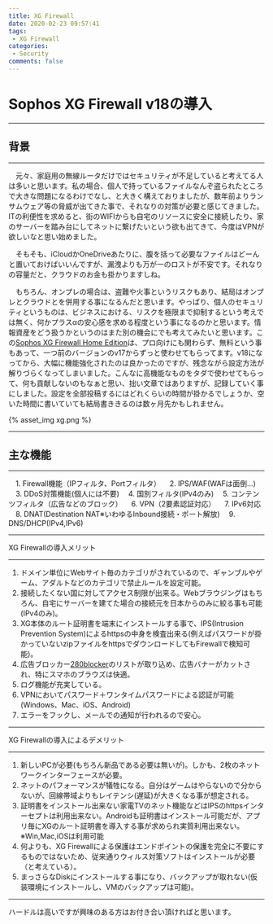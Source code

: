 ```yaml
---
title: XG Firewall
date: 2020-02-23 09:57:41
tags:
 - XG Firewall
categories:
 - Security
comments: false
---
```


# Sophos XG Firewall v18の導入

---

## 背景

---

　元々、家庭用の無線ルータだけではセキュリティが不足していると考えてる人は多いと思います。私の場合、個人で持っているファイルなんぞ盗られたところで大きな問題になるわけでなし、と大きく構えておりましたが、数年前よりランサムウェア等の脅威が出てきた事で、それなりの対策が必要と感じてきました。ITの利便性を求めると、街のWIFIからも自宅のリソースに安全に接続したり、家のサーバーを踏み台にしてネットに繋げたいという欲も出てきて、今度はVPNが欲しいなと思い始めました。

　そもそも、iCloudかOneDriveあたりに、腹を括って必要なファイルはどーんと置いておけばいいんですが、漏洩よりも万が一のロストが不安です。それなりの容量だと、クラウドのお金も掛かりますしね。

　もちろん、オンプレの場合は、盗難や火事というリスクもあり、結局はオンプレとクラウドとを併用する事になるんだと思います。やっぱり、個人のセキュリティというものは、ビジネスにおける、リスクを極限まで抑制するという考えでは無く、何かプラスαの安心感を求める程度という事になるのかと思います。情報資産をどう扱うかというのはまた別の機会にでも考えてみたいと思います。この[Sophos XG Firewall Home Edition](https://www.sophos.com/ja-jp/products/free-tools.aspx)は、プロ向けにも関わらず、無料という事もあって、一つ前のバージョンのv17からずっと使わせてもらってます。v18になってから、大幅に機能強化されたのは良かったのですが、残念ながら設定方法が解りづらくなってしまいました。こんなに高機能なものをタダで使わせてもらって、何も貢献しないのもなぁと思い、拙い文章ではありますが、記録していく事にしました。設定を全部投稿するにはどれくらいの時間が掛かるでしょうか、空いた時間に書いていても結局書ききるのは数ヶ月先かもしれません。

{% asset_img xg.png %}

---

## 主な機能

---



 　1. Firewall機能（IPフィルタ、Portフィルタ）
  　2. IPS/WAF(WAFは面倒...)
  　3. DDoS対策機能(個人には不要)
  　4. 国別フィルタ(IPv4のみ)
  　5. コンテンツフィルタ（広告などのブロック）
  　6. VPN（2要素認証対応）
  　7. IPv6対応
  　8. DNAT(Destination NAT※いわゆるInbound接続・ポート解放)
  　9. DNS/DHCP(IPv4,IPv6)



---

XG Firewallの導入メリット

---

1. ドメイン単位にWebサイト毎のカテゴリがされているので、ギャンブルやゲーム、アダルトなどのカテゴリで禁止ルールを設定可能。
2. 接続したくない国に対してアクセス制限が出来る。Webブラウジングはもちろん、自宅にサーバーを建てた場合の接続元を日本からのみに絞る事も可能(IPv4のみ)。
3. XG本体のルート証明書を端末にインストールする事で、IPS(Intrusion Prevention System)によるhttpsの中身を検査出来る(例えばパスワードが掛かっていないzipファイルをhttpsでダウンロードしてもFirewallで検知可能)。
4. 広告ブロッカー[280blocker](https://280blocker.net)のリストが取り込め、広告バナーがカットされ、特にスマホのブラウズは快適。
5. ログ機能が充実している。
6. VPNにおいてパスワード＋ワンタイムパスワードによる認証が可能(Windows、Mac、iOS、Android)
7. エラーをフックし、メールでの通知が行われるので安心。



---

XG Firewallの導入によるデメリット

---

1. 新しいPCが必要(もちろん新品である必要は無いが)。しかも、2枚のネットワークインターフェースが必要。
3. ネットのパフォーマンスが犠牲になる。自分はゲームはやらないので分からないが、回線帯域よりもレイテンシ(遅延)が大きくなる事が想定される。
4. 証明書をインストール出来ない家電TVのネット機能などはIPSのhttpsインターセプトは利用出来ない。Androidも証明書はインストール可能だが、アプリ毎にXGのルート証明書を導入する事が求められ実質利用出来ない。※Win,Mac,iOSは利用可能
5. 何よりも、XG Firewallによる保護はエンドポイントの保護を完全に不要にするものではないため、従来通りウィルス対策ソフトはインストールが必要（と考えている）。
5. まっさらなDiskにインストールする事になり、バックアップが取れない(仮装環境にインストールし、VMのバックアップは可能)。

---

ハードルは高いですが興味のある方はお付き合い頂ければと思います。

